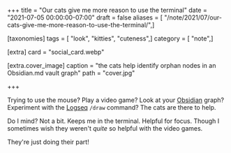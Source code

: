 +++
title = "Our cats give me more reason to use the terminal"
date = "2021-07-05 00:00:00-07:00"
draft = false
aliases = [ "/note/2021/07/our-cats-give-me-more-reason-to-use-the-terminal/",]

[taxonomies]
tags = [ "look", "kitties", "cuteness",]
category = [ "note",]

[extra]
card = "social_card.webp"

[extra.cover_image]
caption = "the cats help identify orphan nodes in an Obsidian.md vault graph"
path = "cover.jpg"

+++

[Obsidian]: https://obsidian.md/
[Logseq]: https://logseq.com/

Trying to use the mouse? Play a video game? Look at your [Obsidian][] graph?
Experiment with the [Logseq][] `/draw` command? The cats are there to help.

Do I mind? Not a bit. Keeps me in the terminal. Helpful for focus. Though I
sometimes wish they weren't  *quite* so helpful with the video games.

They're just doing their part!
